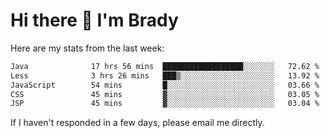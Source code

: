 # Hi there 👋 I'm Brady

Here are my stats from the last week:
<!--START_SECTION:waka-->

```txt
Java              17 hrs 56 mins  ██████████████████░░░░░░░   72.62 %
Less              3 hrs 26 mins   ███▒░░░░░░░░░░░░░░░░░░░░░   13.92 %
JavaScript        54 mins         █░░░░░░░░░░░░░░░░░░░░░░░░   03.66 %
CSS               45 mins         ▓░░░░░░░░░░░░░░░░░░░░░░░░   03.05 %
JSP               45 mins         ▓░░░░░░░░░░░░░░░░░░░░░░░░   03.04 %
```

<!--END_SECTION:waka-->

If I haven't responded in a few days, please email me directly. 
